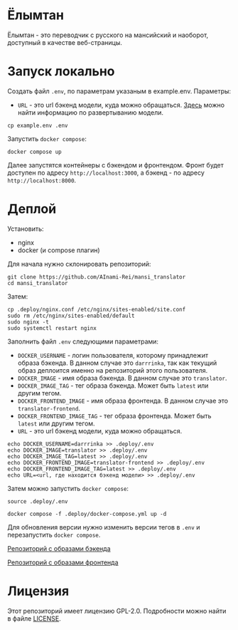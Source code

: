 # Ёлымтан
Ёлымтан - это переводчик с русского на мансийский и наоборот, доступный в качестве веб-страницы.

# Запуск локально
Создать файл `.env`, по параметрам указаным в example.env. Параметры:
- ```URL``` - это url бэкенд модели, куда можно обращаться. [Здесь](https://github.com/AInami-Rei/mansi_translator/blob/feature/model-mbart/model_backend/README.md) можно найти информацию по развертыванию модели.
```
cp example.env .env
```

Запустить `docker compose`:
```
docker compose up
```
Далее запустятся контейнеры с бэкендом и фронтендом. Фронт будет доступен по адресу `http://localhost:3000`, а бэкенд - по адресу `http://localhost:8000`.

# Деплой
Установить:
- nginx
- docker (и compose плагин)

Для начала нужно склонировать репозиторий:
```
git clone https://github.com/AInami-Rei/mansi_translator
cd mansi_translator
```

Затем:
```
cp .deploy/nginx.conf /etc/nginx/sites-enabled/site.conf
sudo rm /etc/nginx/sites-enabled/default
sudo nginx -t
sudo systemctl restart nginx
```

Заполнить файл `.env` следующими параметрами:
- `DOCKER_USERNAME` - логин пользователя, которому принадлежит образа бэкенда. В данном случае это `darrrinka`, так как текущий образ деплоится именно на репозиторий этого пользователя.
- `DOCKER_IMAGE` - имя образа бэкенда. В данном случае это `translator`.
- `DOCKER_IMAGE_TAG` - тег образа бэкенда. Может быть `latest` или другим тегом.
- `DOCKER_FRONTEND_IMAGE` - имя образа фронтенда. В данном случае это `translator-frontend`.
- `DOCKER_FRONTEND_IMAGE_TAG` - тег образа фронтенда. Может быть `latest` или другим тегом.
- `URL` - это url бэкенд модели, куда можно обращаться.

```
echo DOCKER_USERNAME=darrrinka >> .deploy/.env
echo DOCKER_IMAGE=translator >> .deploy/.env
echo DOCKER_IMAGE_TAG=latest >> .deploy/.env
echo DOCKER_FRONTEND_IMAGE=translator-frontend >> .deploy/.env
echo DOCKER_FRONTEND_IMAGE_TAG=latest >> .deploy/.env
echo URL=<url, где находится бэкенд модели> >> .deploy/.env
```
Затем можно запустить `docker compose`:
```
source .deploy/.env

docker compose -f .deploy/docker-compose.yml up -d
```

Для обновления версии нужно изменить версии тегов в `.env` и перезапустить `docker compose`.

[Репозиторий с образами бэкенда](https://hub.docker.com/repository/docker/darrrinka/translator)

[Репозиторий с образами фронтенда](https://hub.docker.com/repository/docker/darrrinka/translator-frontend)

# Лицензия
Этот репозиторий имеет лицензию GPL-2.0. Подробности можно найти в файле [LICENSE](https://github.com/AInami-Rei/mansi_translator/blob/dev/LICENSE).
